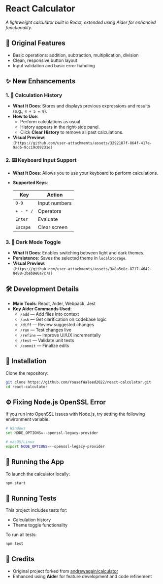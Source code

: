 # React Calculator  
*A lightweight calculator built in React, extended using Aider for enhanced functionality.*

## 🧮 Original Features

- Basic operations: addition, subtraction, multiplication, division  
- Clean, responsive button layout  
- Input validation and basic error handling  

## ✨ New Enhancements

### 1. 📜 Calculation History

- **What It Does**: Stores and displays previous expressions and results (e.g., `4 + 5 = 9`).  
- **How to Use**:
  - Perform calculations as usual.
  - History appears in the right-side panel.
  - Click **Clear History** to remove all past calculations.  
- **Visual Preview**:  
  `(https://github.com/user-attachments/assets/3292187f-864f-417e-9ad6-9cc19c09231e)`

### 2. ⌨️ Keyboard Input Support

- **What It Does**: Allows you to use your keyboard to perform calculations.  
- **Supported Keys**:

  | Key        | Action         |
  |------------|----------------|
  | `0-9`      | Input numbers  |
  | `+ - * /`  | Operators       |
  | `Enter`    | Evaluate        |
  | `Escape`   | Clear screen    |

### 3. 🌙 Dark Mode Toggle

- **What It Does**: Enables switching between light and dark themes.  
- **Persistence**: Saves the selected theme in `localStorage`.  
- **Visual Preview**:  
  `(https://github.com/user-attachments/assets/3a8a5e8c-8717-4642-8e88-3beb9e6a7c7a)`

## 🛠️ Development Details

- **Main Tools**: React, Aider, Webpack, Jest  
- **Key Aider Commands Used**:
  - `/add` — Add files into context  
  - `/ask` — Get clarification on codebase logic  
  - `/diff` — Review suggested changes  
  - `/run` — Test changes live  
  - `/refine` — Improve UI/UX incrementally  
  - `/test` — Validate unit tests  
  - `/commit` — Finalize edits  

## 🧱 Installation

Clone the repository:

```bash
git clone https://github.com/YousefWaleed2022/react-calculator.git
cd react-calculator
```

## ⚙️ Fixing Node.js OpenSSL Error

If you run into OpenSSL issues with Node.js, try setting the following environment variable:

```bash
# Windows
set NODE_OPTIONS=--openssl-legacy-provider

# macOS/Linux
export NODE_OPTIONS=--openssl-legacy-provider
```

## 🚀 Running the App

To launch the calculator locally:

```bash
npm start
```

## 🧪 Running Tests

This project includes tests for:

- Calculation history  
- Theme toggle functionality  

To run all tests:

```bash
npm test
```

## 🙏 Credits

- Original project forked from [andrewagain/calculator](https://github.com/andrewagain/calculator)  
- Enhanced using **Aider** for feature development and code refinement  
